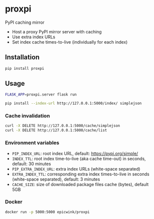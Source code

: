 # proxpi
PyPI caching mirror

* Host a proxy PyPI mirror server with caching
* Use extra index URLs
* Set index cache times-to-live (individually for each index)

## Installation
```bash
pip install proxpi
```

## Usage
```bash
FLASK_APP=proxpi.server flask run
```

```bash
pip install --index-url http://127.0.0.1:5000/index/ simplejson
```

### Cache invalidation
```bash
curl -X DELETE http://127.0.0.1:5000/cache/simplejson
curl -X DELETE http://127.0.0.1:5000/cache/list
```

### Environment variables
* `PIP_INDEX_URL`: root index URL, default: https://pypi.org/simple/
* `INDEX_TTL`: root index time-to-live (aka cache time-out) in seconds, default: 30
   minutes
* `PIP_EXTRA_INDEX_URL`: extra index URLs (white-space separated)
* `EXTRA_INDEX_TTL`: corresponding extra index times-to-live in seconds (white-space
   separated), default: 3 minutes
* `CACHE_SIZE`: size of downloaded package files cache (bytes), default 5GB


### Docker
```bash
docker run -p 5000:5000 epicwink/proxpi
```
